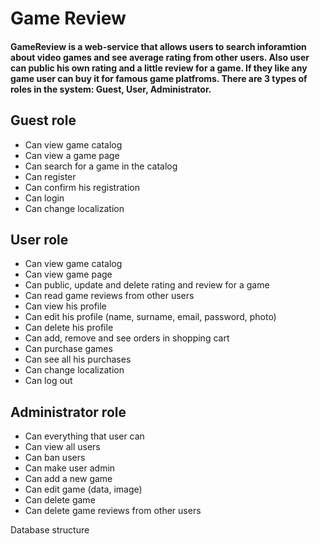 # Game Review

#### GameReview is a web-service that allows users to search inforamtion about video games and see average rating from other users. Also user can public his own rating and a little review for a game. If they like any game user can buy it for famous game platfroms. There are 3 types of roles in the system: Guest, User, Administrator.

## Guest role
- Can view game catalog
- Can view a game page
- Can search for a game in the catalog
- Can register
- Can confirm his registration
- Can login
- Can change localization
## User role
- Can view game catalog
- Can view game page
- Can public, update and delete rating and review for a game
- Can read game reviews from other users
- Can view his profile
- Can edit his profile (name, surname, email, password, photo)
- Can delete his profile
- Can add, remove and see orders in shopping cart
- Can purchase games
- Can see all his purchases
- Can change localization
- Can log out
## Administrator role
- Can everything that user can
- Can view all users
- Can ban users
- Can make user admin
- Can add a new game
- Can edit game (data, image)
- Can delete game
- Can delete game reviews from other users

Database structure
